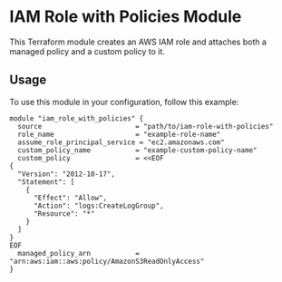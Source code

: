 # IAM Role with Policies Module

This Terraform module creates an AWS IAM role and attaches both a managed policy and a custom policy to it.

## Usage

To use this module in your configuration, follow this example:

```hcl
module "iam_role_with_policies" {
  source                       = "path/to/iam-role-with-policies"
  role_name                    = "example-role-name"
  assume_role_principal_service = "ec2.amazonaws.com"
  custom_policy_name           = "example-custom-policy-name"
  custom_policy                = <<EOF
{
  "Version": "2012-10-17",
  "Statement": [
    {
      "Effect": "Allow",
      "Action": "logs:CreateLogGroup",
      "Resource": "*"
    }
  ]
}
EOF
  managed_policy_arn           = "arn:aws:iam::aws:policy/AmazonS3ReadOnlyAccess"
}

